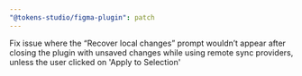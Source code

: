 ```yaml
---
"@tokens-studio/figma-plugin": patch
---
```


Fix issue where the “Recover local changes” prompt wouldn’t appear after closing the plugin with unsaved changes while using remote sync providers, unless the user clicked on 'Apply to Selection'
